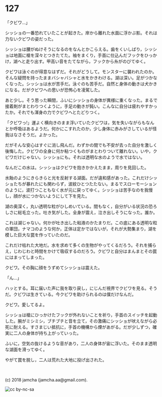 # 127

「クビワ…」  

シッショの一番恐れていたことが起きた。岸から離れた水面に浮かぶ影。それは力ないクビワの姿だった。  

シッショは腰がぬけそうになるのをなんとかこらえる。歯をくいしばり，シッショは地面に槍を深々とつきたてた。袖をまくり，手首に仕込んだフックをひっかけ，湖へと走り出す。甲高い音をたてながら，フックから糸がのびてゆく。  

クビワは泳ぐのが得意なはずだ。それがどうして。モンスターに襲われたのか。そんな疑問を持ったままバシャバシャと水をかきわける。湖は深い。足がつかなくなった。シッショは水が苦手だ。泳ぐのも苦手だ。自然と身体の動きは犬かきになる。だがクビワへの思いが恐怖心を凌駕した。  

あと少し。そう思った瞬間，ふいにシッショの身体が異様に重くなった。まるで接着剤がまとわりつくように，手足の動きが鈍い。こんなに自分は疲れやすかったか。それでも渾身の力でクビワへとたどりつく。  

「クビワっ!」運よく横向きのまま浮いていたクビワは，気を失いながらもなんとか呼吸はあるようだ。何かにこすれたのか，少し身体に赤みがさしているが怪我はなさそうだ。よかった。  

だがそんな安心はすぐに消し飛んだ。わずかの間でも不安が去った自分を激しく後悔した。クビワの全身に何か粘つくものがまとわりついて離れない。いや，クビワだけじゃない。シッショにも。それは透明な水のようで水ではない。  

なんだこの水は。シッショはクビワを抱きかかえたまま，周りを見回した。  

水飴のようにきらきらと光を反射する湖面。だが違和感があった。これだけシッショたちが暴れたにも関わらず，波紋ひとつたたない。まるでスローモーションのように，波打つこともなく水が元に戻ってゆく。シッショは苦手なのを我慢し，顔が水につかないようにして下を見た。  

湖の奥深く，丸い透明な粒がひしめいている。間もなく，自分がいる状況の恐ろしさに総毛立った。吐き気がした。全身が震え，泣き出しそうになった。誰か。  

これは湖じゃない。何かが吐き出した粘液のかたまりだ。この底にある透明な粒の軍団，ナマコのような何か，正体は定かではないが，それが大勢集まり，湖を模した巨大な罠を作っていたのだ。  

これだけ枯れた大地だ。水を求めて多くの生物がやってくるだろう。それを捕らえ，じわじわと時間をかけて吸収するのだろう。クビワと自分はまんまとその罠にはまってしまった。  

クビワ。その胸に顔をうずめてシッショは震えた。  

「ん…」  

ハッとする。耳に届いた声に我を取り戻し，にじんだ視界でクビワを見る。そうだ。クビワは生きている。今クビワを助けられるのは僕だけなんだ。  

クビワ。愛してるよ。  

シッショは槍にひっかけたフックが外れないことを祈り，手首のスイッチを起動した。腕がミシミシ，ブチブチと音を立て，その激痛にシッショが吠えながら必死に耐える。すさまじい抵抗に，手首の機構から煙があがる。だが少しずつ，確実に二人の身体が持ち上がっていった。  

ふいに，空気の抜けるような音があり，二人の身体が宙に浮いた。そのまま透明な湖面を滑ってゆく。  

やがて罠を脱し，二人は荒れた大地に投げ出された。  

<br>  
<br>  
(c) 2018 jamcha (jamcha.aa@gmail.com).  

![cc by-nc-sa](http://i.creativecommons.org/l/by-nc-sa/4.0/88x31.png)
